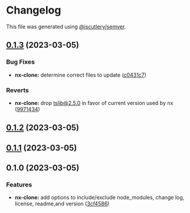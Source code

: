 # Changelog

This file was generated using [@jscutlery/semver](https://github.com/jscutlery/semver).

## [0.1.3](https://github.com/enio-ireland/enio/compare/nx-clone-0.1.2...nx-clone-0.1.3) (2023-03-05)


### Bug Fixes

* **nx-clone:** determine correct files to update ([c0431c7](https://github.com/enio-ireland/enio/commit/c0431c757685034a8b1e17f7faffbab5d8dc6e7b))


### Reverts

* **nx-clone:** drop tslib@2.5.0 in favor of current version used by nx ([9971434](https://github.com/enio-ireland/enio/commit/9971434f752f2c35ce8d96d9f6521b525280c90b))

## [0.1.2](https://github.com/enio-ireland/enio/compare/nx-clone-0.1.1...nx-clone-0.1.2) (2023-03-05)

## [0.1.1](https://github.com/enio-ireland/enio/compare/nx-clone-0.1.0...nx-clone-0.1.1) (2023-03-05)

## 0.1.0 (2023-03-05)


### Features

* **nx-clone:** add options to include/exclude node_modules, change log, license, readme,and version ([3cf4586](https://github.com/enio-ireland/enio/commit/3cf458681247baf11f0fea37438ce81bf3812e82))
